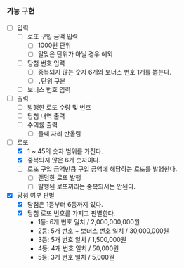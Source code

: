 ### 기능 구현

- [ ] 입력
    - [ ] 로또 구입 금액 입력
        - [ ] 1000원 단위
        - [ ] 알맞은 단위가 아닐 경우 예외
    - [ ] 당첨 번호 입력
        - [ ] 중복되지 않는 숫자 6개와 보너스 번호 1개를 뽑는다.
        - [ ] `,`단위 구분
    - [ ] 보너스 번호 입력
- [ ] 출력
    - [ ] 발행한 로또 수량 및 번호
    - [ ] 당첨 내역 출력
    - [ ] 수익률 출력
        - [ ] 둘째 자리 반올림
- [ ] 로또
    - [x] 1 ~ 45의 숫자 범위를 가진다.
    - [x] 중복되지 않은 6개 숫자이다.
    - [ ] 로또 구입 금액만큼 구입 금액에 해당하는 로또를 발행한다.
        - [ ] 랜덤한 로또 발행
        - [ ] 발행된 로또끼리는 중복되서는 안된다.
- [x] 당첨 여부 판별
    - [x] 당첨은 1등부터 6등까지 있다.
    - [x] 당첨 로또 번호를 가지고 판별한다.
        - 1등: 6개 번호 일치 / 2,000,000,000원
        - 2등: 5개 번호 + 보너스 번호 일치 / 30,000,000원
        - 3등: 5개 번호 일치 / 1,500,000원
        - 4등: 4개 번호 일치 / 50,000원
        - 5등: 3개 번호 일치 / 5,000원
